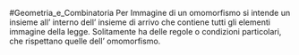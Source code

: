 #Geometria_e_Combinatoria 
Per Immagine di un omomorfismo si intende un insieme all’ interno dell’ insieme di arrivo che contiene tutti gli elementi immagine della legge. Solitamente ha delle regole o condizioni particolari, che rispettano quelle dell’ omomorfismo.

